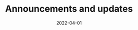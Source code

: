 ---
date: 2022-04-01
title: Announcements and updates
description: News, updates and announcements from the Budibase team.
image: 
- /homepage-meta.png
draft: false
---
